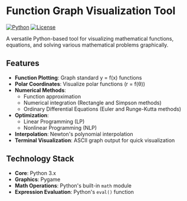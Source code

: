# Function Graph Visualization Tool

[![Python](https://img.shields.io/badge/Python-3.8%2B-blue)](https://www.python.org/)
[![License](https://img.shields.io/badge/License-Apache_2.0-blue.svg)](https://opensource.org/licenses/Apache-2.0)

A versatile Python-based tool for visualizing mathematical functions, equations, and solving various mathematical problems graphically.

## Features

- **Function Plotting**: Graph standard y = f(x) functions
- **Polar Coordinates**: Visualize polar functions (r = f(θ))
- **Numerical Methods**:
  - Function approximation
  - Numerical integration (Rectangle and Simpson methods)
  - Ordinary Differential Equations (Euler and Runge-Kutta methods)
- **Optimization**:
  - Linear Programming (LP)
  - Nonlinear Programming (NLP)
- **Interpolation**: Newton's polynomial interpolation
- **Terminal Visualization**: ASCII graph output for quick visualization

## Technology Stack

- **Core**: Python 3.x
- **Graphics**: Pygame
- **Math Operations**: Python's built-in `math` module
- **Expression Evaluation**: Python's `eval()` function
